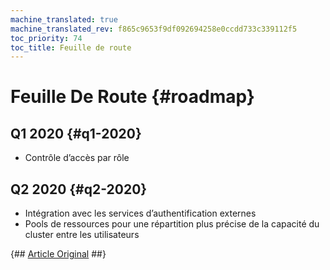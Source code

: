 ```yaml
---
machine_translated: true
machine_translated_rev: f865c9653f9df092694258e0ccdd733c339112f5
toc_priority: 74
toc_title: Feuille de route
---
```


# Feuille De Route {#roadmap}

## Q1 2020 {#q1-2020}

-   Contrôle d’accès par rôle

## Q2 2020 {#q2-2020}

-   Intégration avec les services d’authentification externes
-   Pools de ressources pour une répartition plus précise de la capacité du cluster entre les utilisateurs

{## [Article Original](https://clickhouse.tech/docs/en/roadmap/) ##}

